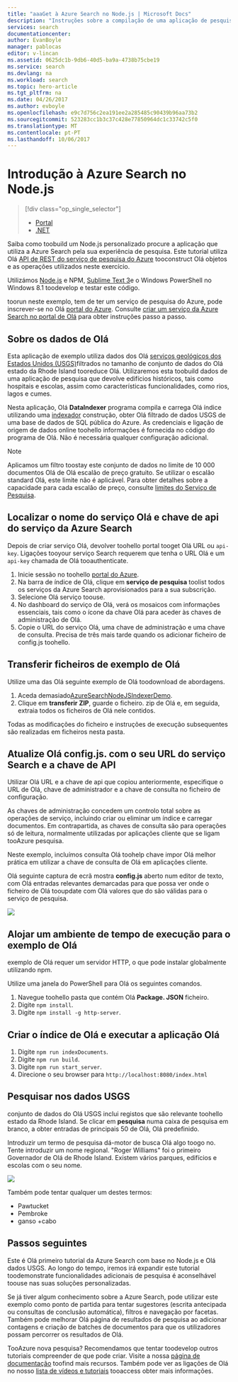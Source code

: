 ```yaml
---
title: "aaaGet à Azure Search no Node.js | Microsoft Docs"
description: "Instruções sobre a compilação de uma aplicação de pesquisa num serviço de pesquisa na cloud alojado no Azure utilizando Node.js como linguagem de programação."
services: search
documentationcenter: 
author: EvanBoyle
manager: pablocas
editor: v-lincan
ms.assetid: 0625dc1b-9db6-40d5-ba9a-4738b75cbe19
ms.service: search
ms.devlang: na
ms.workload: search
ms.topic: hero-article
ms.tgt_pltfrm: na
ms.date: 04/26/2017
ms.author: evboyle
ms.openlocfilehash: e9c7d756c2ea191ee2a285485c90439b96aa73b2
ms.sourcegitcommit: 523283cc1b3c37c428e77850964dc1c33742c5f0
ms.translationtype: MT
ms.contentlocale: pt-PT
ms.lasthandoff: 10/06/2017
---
```

# <a name="get-started-with-azure-search-in-nodejs"></a>Introdução à Azure Search no Node.js
> [!div class="op_single_selector"]
> * [Portal](search-get-started-portal.md)
> * [.NET](search-howto-dotnet-sdk.md)
> 
> 

Saiba como toobuild um Node.js personalizado procure a aplicação que utiliza a Azure Search pela sua experiência de pesquisa. Este tutorial utiliza Olá [API de REST do serviço de pesquisa do Azure](https://msdn.microsoft.com/library/dn798935.aspx) tooconstruct Olá objetos e as operações utilizados neste exercício.

Utilizámos [Node.js](https://Nodejs.org) e NPM, [Sublime Text 3](http://www.sublimetext.com/3)e o Windows PowerShell no Windows 8.1 toodevelop e testar este código.

toorun neste exemplo, tem de ter um serviço de pesquisa do Azure, pode inscrever-se no Olá [portal do Azure](https://portal.azure.com). Consulte [criar um serviço da Azure Search no portal de Olá](search-create-service-portal.md) para obter instruções passo a passo.

## <a name="about-hello-data"></a>Sobre os dados de Olá
Esta aplicação de exemplo utiliza dados dos Olá [serviços geológicos dos Estados Unidos (USGS)](http://geonames.usgs.gov/domestic/download_data.htm)filtrados no tamanho de conjunto de dados do Olá estado da Rhode Island tooreduce Olá. Utilizaremos esta toobuild dados de uma aplicação de pesquisa que devolve edifícios históricos, tais como hospitais e escolas, assim como características funcionalidades, como rios, lagos e cumes.

Nesta aplicação, Olá **DataIndexer** programa compila e carrega Olá índice utilizando uma [indexador](https://msdn.microsoft.com/library/azure/dn798918.aspx) construção, obter Olá filtrado de dados USGS de uma base de dados de SQL pública do Azure. As credenciais e ligação de origem de dados online toohello informações é fornecida no código do programa de Olá. Não é necessária qualquer configuração adicional.

> [!NOTE]
> Aplicamos um filtro toostay este conjunto de dados no limite de 10 000 documentos Olá de Olá escalão de preço gratuito. Se utilizar o escalão standard Olá, este limite não é aplicável. Para obter detalhes sobre a capacidade para cada escalão de preço, consulte [limites do Serviço de Pesquisa](search-limits-quotas-capacity.md).
> 
> 

<a id="sub-2"></a>

## <a name="find-hello-service-name-and-api-key-of-your-azure-search-service"></a>Localizar o nome do serviço Olá e chave de api do serviço da Azure Search
Depois de criar serviço Olá, devolver toohello portal tooget Olá URL ou `api-key`. Ligações tooyour serviço Search requerem que tenha o URL Olá e um `api-key` chamada de Olá tooauthenticate.

1. Inicie sessão no toohello [portal do Azure](https://portal.azure.com).
2. Na barra de índice de Olá, clique em **serviço de pesquisa** toolist todos os serviços da Azure Search aprovisionados para a sua subscrição.
3. Selecione Olá serviço toouse.
4. No dashboard do serviço de Olá, verá os mosaicos com informações essenciais, tais como o ícone da chave Olá para aceder às chaves de administração de Olá.
5. Copie o URL do serviço Olá, uma chave de administração e uma chave de consulta. Precisa de três mais tarde quando os adicionar ficheiro de config.js toohello.

## <a name="download-hello-sample-files"></a>Transferir ficheiros de exemplo de Olá
Utilize uma das Olá seguinte exemplo de Olá toodownload de abordagens.

1. Aceda demasiado[AzureSearchNodeJSIndexerDemo](https://github.com/AzureSearch/AzureSearchNodejsIndexerDemo).
2. Clique em **transferir ZIP**, guarde o ficheiro. zip de Olá e, em seguida, extraia todos os ficheiros de Olá nele contidos.

Todas as modificações do ficheiro e instruções de execução subsequentes são realizadas em ficheiros nesta pasta.

## <a name="update-hello-configjs-with-your-search-service-url-and-api-key"></a>Atualize Olá config.js. com o seu URL do serviço Search e a chave de API
Utilizar Olá URL e a chave de api que copiou anteriormente, especifique o URL de Olá, chave de administrador e a chave de consulta no ficheiro de configuração.

As chaves de administração concedem um controlo total sobre as operações de serviço, incluindo criar ou eliminar um índice e carregar documentos. Em contrapartida, as chaves de consulta são para operações só de leitura, normalmente utilizadas por aplicações cliente que se ligam tooAzure pesquisa.

Neste exemplo, incluímos consulta Olá toohelp chave impor Olá melhor prática em utilizar a chave de consulta de Olá em aplicações cliente.

Olá seguinte captura de ecrã mostra **config.js** aberto num editor de texto, com Olá entradas relevantes demarcadas para que possa ver onde o ficheiro de Olá tooupdate com Olá valores que do são válidas para o serviço de pesquisa.

![][5]

## <a name="host-a-runtime-environment-for-hello-sample"></a>Alojar um ambiente de tempo de execução para o exemplo de Olá
exemplo de Olá requer um servidor HTTP, o que pode instalar globalmente utilizando npm.

Utilize uma janela do PowerShell para Olá os seguintes comandos.

1. Navegue toohello pasta que contém Olá **Package. JSON** ficheiro.
2. Digite `npm install`.
3. Digite `npm install -g http-server`.

## <a name="build-hello-index-and-run-hello-application"></a>Criar o índice de Olá e executar a aplicação Olá
1. Digite `npm run indexDocuments`.
2. Digite `npm run build`.
3. Digite `npm run start_server`.
4. Direcione o seu browser para `http://localhost:8080/index.html`

## <a name="search-on-usgs-data"></a>Pesquisar nos dados USGS
conjunto de dados do Olá USGS inclui registos que são relevante toohello estado da Rhode Island. Se clicar em **pesquisa** numa caixa de pesquisa em branco, a obter entradas de principais 50 de Olá, Olá predefinido.

Introduzir um termo de pesquisa dá-motor de busca Olá algo toogo no. Tente introduzir um nome regional. "Roger Williams" foi o primeiro Governador de Olá de Rhode Island. Existem vários parques, edifícios e escolas com o seu nome.

![][9]

Também pode tentar qualquer um destes termos:

* Pawtucket
* Pembroke
* ganso +cabo

## <a name="next-steps"></a>Passos seguintes
Este é Olá primeiro tutorial da Azure Search com base no Node.js e Olá dados USGS. Ao longo do tempo, iremos irá expandir este tutorial toodemonstrate funcionalidades adicionais de pesquisa é aconselhável toouse nas suas soluções personalizadas.

Se já tiver algum conhecimento sobre a Azure Search, pode utilizar este exemplo como ponto de partida para tentar sugestores (escrita antecipada ou consultas de conclusão automática), filtros e navegação por facetas. Também pode melhorar Olá página de resultados de pesquisa ao adicionar contagens e criação de batches de documentos para que os utilizadores possam percorrer os resultados de Olá.

TooAzure nova pesquisa? Recomendamos que tentar toodevelop outros tutoriais compreender de que pode criar. Visite a nossa [página de documentação](https://azure.microsoft.com/documentation/services/search/) toofind mais recursos. Também pode ver as ligações de Olá no nosso [lista de vídeos e tutoriais](search-video-demo-tutorial-list.md) tooaccess obter mais informações.

<!--Image references-->
[1]: ./media/search-get-started-Nodejs/create-search-portal-1.PNG
[2]: ./media/search-get-started-Nodejs/create-search-portal-2.PNG
[3]: ./media/search-get-started-Nodejs/create-search-portal-3.PNG
[5]: ./media/search-get-started-Nodejs/AzSearch-Nodejs-configjs.png
[9]: ./media/search-get-started-Nodejs/rogerwilliamsschool.png
